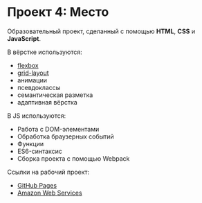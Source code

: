# Проект 4: Место

Образовательный проект, сделанный с помощью **HTML**, **CSS** и **JavaScript**.

В вёрстке используются:
* [flexbox](https://www.w3schools.com/css/css3_flexbox.asp)
* [grid-layout](https://developer.mozilla.org/en-US/docs/Web/CSS/CSS_Grid_Layout)
* анимации
* псевдоклассы
* семантическая разметка
* адаптивная вёрстка

В JS используются:
* Работа с DOM-элементами
* Обработка браузерных событий
* Функции
* ES6-синтаксис
* Сборка проекта с помощью Webpack

Ссылки на рабочий проект:
- [GitHub Pages](https://hedgehogovich.github.io/mesto/)
- [Amazon Web Services](https://main.d3adtqr7pxt8t4.amplifyapp.com)
